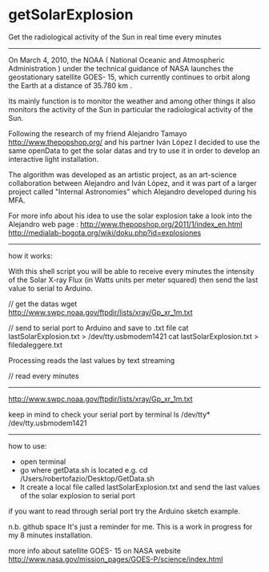 getSolarExplosion
=================

Get the radiological activity of the Sun in real time every minutes
___

On March 4, 2010, the NOAA ( National Oceanic and Atmospheric Administration ) under the technical guidance of NASA launches the geostationary satellite GOES- 15, which currently continues to orbit along the Earth at a distance of 35.780 km .

Its mainly function is to monitor the weather and among other things it also monitors the activity of the Sun in particular the radiological activity of the Sun. 

Following the research of my friend Alejandro Tamayo http://www.thepopshop.org/ and his partner Iván López I decided to use the same openData to get the solar datas and try to use it in order to develop an interactive light installation.

The algorithm was developed as an artistic project, as an art-science collaboration between Alejandro and Iván López, and it was part of a larger project called "Internal Astronomies" which Alejandro developed during his MFA.

For more info about his idea to use the solar explosion take a look into the Alejandro web page :
http://www.thepopshop.org/2011/1/index_en.html
http://medialab-bogota.org/wiki/doku.php?id=explosiones

___
how it works:

With this shell script you will be able to receive every minutes the intensity of the Solar X-ray Flux (in Watts units per meter squared)  then send the last value to serial to Arduino. 

// get the datas
wget http://www.swpc.noaa.gov/ftpdir/lists/xray/Gp_xr_1m.txt

// send to serial port to Arduino and save to .txt file
cat lastSolarExplosion.txt > /dev/tty.usbmodem1421
cat lastSolarExplosion.txt > filedaleggere.txt

Processing reads the last values by text streaming 

// read every minutes 
___

http://www.swpc.noaa.gov/ftpdir/lists/xray/Gp_xr_1m.txt

keep in mind to check your serial port by terminal ls /dev/tty*
/dev/tty.usbmodem1421

___
how to use:
- open terminal 
- go where getData.sh is located e.g. cd /Users/robertofazio/Desktop/GetData.sh 
- It create a local file called lastSolarExplosion.txt and send the last values of the solar explosion to serial port

if you want to read through serial port try the Arduino sketch example.

n.b.
github space It's just a reminder for me. This is a work in progress for my 8 minutes installation.

more info about satellite GOES- 15 on NASA website http://www.nasa.gov/mission_pages/GOES-P/science/index.html



